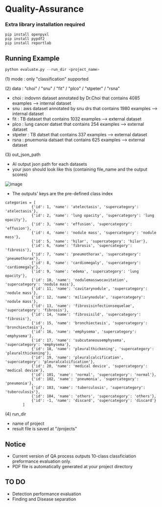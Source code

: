 # Quality-Assurance
### Extra library installation required
```
pip install openpyxl
pip install pypdf2
pip install reportlab
```

## Running Example

```python
python evaluate.py --run_dir <project_name>
```

(1) mode : only "classification" supported

(2) data : "choi" / "snu" / "fit" / "plco" / "stpeter" / "rsna"

- choi : indovnn dataset annotated by Dr.Choi that contains 4085 examples --> internal dataset
- snu : aws dataset annotated by snu drs that contains 1980 examples --> internal dataset
- fit : TB dataset that contains 1032 examples --> external dataset
- plco : lung cancer datset that contains 254 examples --> external dataset
- stpeter : TB datset that contains 337 examples --> external dataset
- rsna : pnuemonia datsaet that contains 625 examples --> external dataset

(3) out_json_path



- AI output json path for each datasets
- your json should look like this (containing file_name and the output scores)

![image](https://github.com/RadiSen-AI/Quality-Assurance/assets/81098548/e5148687-7dd0-44dc-830f-af21fb7372ed)
  
- The outputs' keys are the pre-defined class index

```
categories = [
            {'id': 1, 'name': 'atelectasis', 'supercategory': 'atelectasis'},
            {'id': 2, 'name': 'lung opacity', 'supercategory': 'lung opacity'},
            {'id': 3, 'name': 'effusion', 'supercategory': 'effusion'},
            {'id': 4, 'name': 'nodule mass', 'supercategory': 'nodule mass'},
            {'id': 5, 'name': 'hilar', 'supercategory': 'hilar'},
            {'id': 6, 'name': 'fibrosis', 'supercategory': 'fibrosis'},
            {'id': 7, 'name': 'pneumothorax', 'supercategory': 'pneumothorax'},
            {'id': 8, 'name': 'cardiomegaly', 'supercategory': 'cardiomegaly'},
            {'id': 9, 'name': 'edema', 'supercategory': 'lung opacity'},
            {'id': 10, 'name': 'nodulemasswocavitation', 'supercategory': 'nodule mass'},
            {'id': 11, 'name': 'cavitarynodule', 'supercategory': 'nodule mass'},
            {'id': 12, 'name': 'miliarynodule', 'supercategory': 'nodule mass'},
            {'id': 13, 'name': 'fibrosisinfectionsequelae', 'supercategory': 'fibrosis'},
            {'id': 14, 'name': 'fibrosisild', 'supercategory': 'fibrosis'},
            {'id': 15, 'name': 'bronchiectasis', 'supercategory': 'bronchiectasis'},
            {'id': 16, 'name': 'emphysema', 'supercategory': 'emphysema'},
            {'id': 17, 'name': 'subcutaneousemphysema', 'supercategory': 'emphysema'},
            {'id': 18, 'name': 'pleuralthickening', 'supercategory': 'pleuralthickening'},
            {'id': 19, 'name': 'pleuralcalcification', 'supercategory': 'pleuralcalcification'},
            {'id': 20, 'name': 'medical device', 'supercategory': 'medical device'},
            {'id': 101, 'name': 'normal', 'supercategory': 'normal'},
            {'id': 102, 'name': 'pneumonia', 'supercategory': 'pneumonia'},
            {'id': 103, 'name': 'tuberculosis', 'supercategory': 'tuberculosis'},
            {'id': 104, 'name': 'others', 'supercategory': 'others'},
            {'id': -1, 'name': 'discard', 'supercategory': 'discard'}
        ]
```



(4) run_dir

- name of project
- result file is saved at "/projects"


## Notice

- Current version of QA process outputs 10-class classficiation preformance evaluation only.
- PDF file is automatically generated at your project directory

## TO DO

- Detection performance evaluation
- Finding and Disease separation
